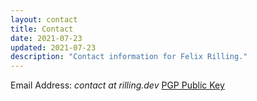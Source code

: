 ```yaml
---
layout: contact
title: Contact
date: 2021-07-23
updated: 2021-07-23
description: "Contact information for Felix Rilling."
---
```

Email Address: *contact at rilling.dev*
[PGP Public Key](https://keys.openpgp.org/vks/v1/by-fingerprint/AFECCCAAA339FE3B655985F8A9B2345FD797FFE6)
